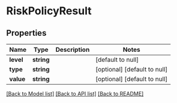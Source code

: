 # RiskPolicyResult

## Properties
Name | Type | Description | Notes
------------ | ------------- | ------------- | -------------
**level** | **string** |  | [default to null]
**type** | **string** |  | [optional] [default to null]
**value** | **string** |  | [optional] [default to null]

[[Back to Model list]](../README.md#documentation-for-models) [[Back to API list]](../README.md#documentation-for-api-endpoints) [[Back to README]](../README.md)


